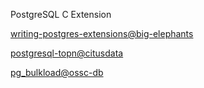 PostgreSQL C Extension

[writing-postgres-extensions@big-elephants](http://big-elephants.com/2015-10/writing-postgres-extensions-part-i/)

[postgresql-topn@citusdata](https://github.com/citusdata/postgresql-topn)

[pg_bulkload@ossc-db](https://github.com/ossc-db/pg_bulkload)
